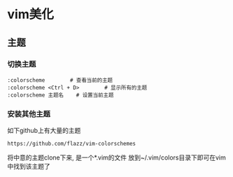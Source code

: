 # vim美化
## 主题
### 切换主题
```
:colorscheme        # 查看当前的主题
:colorscheme <Ctrl + D>        # 显示所有的主题
:colorscheme 主题名    # 设置当前主题
```

### 安装其他主题
如下github上有大量的主题
```
https://github.com/flazz/vim-colorschemes
```
将中意的主题clone下来, 是一个*.vim的文件
放到~/.vim/colors目录下即可在vim中找到该主题了